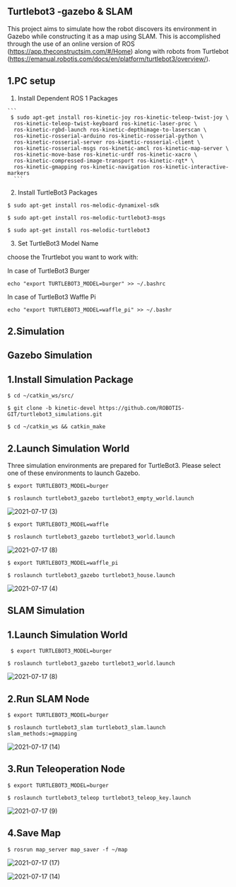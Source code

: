 ## Turtlebot3 -gazebo & SLAM
This project aims to simulate how the robot discovers its environment in Gazebo while constructing it as a map using SLAM. This is accomplished through the use of an online version of ROS (https://app.theconstructsim.com/#/Home) along with robots from Turtlebot (https://emanual.robotis.com/docs/en/platform/turtlebot3/overview/).

## 1.PC setup
1. Install Dependent ROS 1 Packages
````
```
 $ sudo apt-get install ros-kinetic-joy ros-kinetic-teleop-twist-joy \
  ros-kinetic-teleop-twist-keyboard ros-kinetic-laser-proc \
  ros-kinetic-rgbd-launch ros-kinetic-depthimage-to-laserscan \
  ros-kinetic-rosserial-arduino ros-kinetic-rosserial-python \
  ros-kinetic-rosserial-server ros-kinetic-rosserial-client \
  ros-kinetic-rosserial-msgs ros-kinetic-amcl ros-kinetic-map-server \
  ros-kinetic-move-base ros-kinetic-urdf ros-kinetic-xacro \
  ros-kinetic-compressed-image-transport ros-kinetic-rqt* \
  ros-kinetic-gmapping ros-kinetic-navigation ros-kinetic-interactive-markers 
  ```
  ````
2. Install TurtleBot3 Packages

`$ sudo apt-get install ros-melodic-dynamixel-sdk`

`$ sudo apt-get install ros-melodic-turtlebot3-msgs`

`$ sudo apt-get install ros-melodic-turtlebot3`

 3. Set TurtleBot3 Model Name

choose the Trurtlebot you want to work with:

In case of TurtleBot3 Burger

`echo "export TURTLEBOT3_MODEL=burger" >> ~/.bashrc`

In case of TurtleBot3 Waffle Pi

`echo "export TURTLEBOT3_MODEL=waffle_pi" >> ~/.bashr`

## 2.Simulation
## Gazebo Simulation
## 1.Install Simulation Package
`$ cd ~/catkin_ws/src/`

`$ git clone -b kinetic-devel https://github.com/ROBOTIS-GIT/turtlebot3_simulations.git`

`$ cd ~/catkin_ws && catkin_make`



## 2.Launch Simulation World
Three simulation environments are prepared for TurtleBot3. Please select one of these environments to launch Gazebo.






`$ export TURTLEBOT3_MODEL=burger`

`$ roslaunch turtlebot3_gazebo turtlebot3_empty_world.launch`



![2021-07-17 (3)](https://user-images.githubusercontent.com/85651071/126552708-a32b653d-f32c-415f-b950-fe93453983b5.png)




`$ export TURTLEBOT3_MODEL=waffle`

`$ roslaunch turtlebot3_gazebo turtlebot3_world.launch`


![2021-07-17 (8)](https://user-images.githubusercontent.com/85651071/126553300-28e45e1d-7283-47b7-9050-fc1d31828ae5.png)



`$ export TURTLEBOT3_MODEL=waffle_pi`

`$ roslaunch turtlebot3_gazebo turtlebot3_house.launch`



![2021-07-17 (4)](https://user-images.githubusercontent.com/85651071/126553353-333e7571-8c62-4baf-a48f-e4a5173f6e83.png)




## SLAM Simulation
 ## 1.Launch Simulation World
 
` $ export TURTLEBOT3_MODEL=burger`

`$ roslaunch turtlebot3_gazebo turtlebot3_world.launch`



![2021-07-17 (8)](https://user-images.githubusercontent.com/85651071/126020735-09306751-4a67-4c52-b143-d89c1133f5f7.png)




## 2.Run SLAM Node
`$ export TURTLEBOT3_MODEL=burger`

`$ roslaunch turtlebot3_slam turtlebot3_slam.launch slam_methods:=gmapping`



![2021-07-17 (14)](https://user-images.githubusercontent.com/85651071/126048741-564e0b91-c7c2-4f2e-8f05-5ae287d892da.png)







## 3.Run Teleoperation Node
`$ export TURTLEBOT3_MODEL=burger`

`$ roslaunch turtlebot3_teleop turtlebot3_teleop_key.launch`



![2021-07-17 (9)](https://user-images.githubusercontent.com/85651071/126020750-0cdbcafd-081b-4801-8d1e-5cd67de0f3c1.png)



## 4.Save Map
`$ rosrun map_server map_saver -f ~/map`

![2021-07-17 (17)](https://user-images.githubusercontent.com/85651071/126553935-a1f08e01-d2bc-4525-a32e-821e0443551f.png)



![2021-07-17 (14)](https://user-images.githubusercontent.com/85651071/126048758-9bb6483c-0956-4198-81cf-58c3d84c6b58.png)





